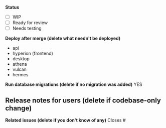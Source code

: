 <!-- FILL OUT THE BELOW FORM OR YOUR PR WILL BE AUTOMATICALLY CLOSED -->

**Status**

- [ ] WIP
- [ ] Ready for review
- [ ] Needs testing

**Deploy after merge (delete what needn't be deployed)**

- api
- hyperion (frontend)
- desktop
- athena
- vulcan
- hermes

**Run database migrations (delete if no migration was added)**
YES

## **Release notes for users (delete if codebase-only change)**

**Related issues (delete if you don't know of any)**
Closes #

<!-- If there are UI changes please share mobile-responsive and desktop screenshots or recordings. -->
